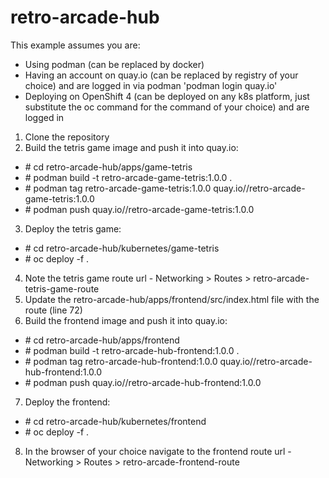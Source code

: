 # retro-arcade-hub

This example assumes you are:
- Using podman (can be replaced by docker)
- Having an account on quay.io (can be replaced by registry of your choice) and are logged in via podman 'podman login quay.io'
- Deploying on OpenShift 4 (can be deployed on any k8s platform, just substitute the oc command for the command of your choice) and are logged in 

1. Clone the repository
2. Build the tetris game image and push it into quay.io:
 - \# cd retro-arcade-hub/apps/game-tetris
 - \# podman build -t retro-arcade-game-tetris:1.0.0 .
 - \# podman tag retro-arcade-game-tetris:1.0.0 quay.io/<your-quay-username>/retro-arcade-game-tetris:1.0.0
 - \# podman push quay.io/<your-quay-username>/retro-arcade-game-tetris:1.0.0
3. Deploy the tetris game:
 - \# cd retro-arcade-hub/kubernetes/game-tetris
 - \# oc deploy -f .
4. Note the tetris game route url - Networking > Routes > retro-arcade-tetris-game-route
5. Update the retro-arcade-hub/apps/frontend/src/index.html file with the route (line 72)
6. Build the frontend image and push it into quay.io:
 - \# cd retro-arcade-hub/apps/frontend
 - \# podman build -t retro-arcade-hub-frontend:1.0.0 .
 - \# podman tag retro-arcade-hub-frontend:1.0.0 quay.io/<your-quay-username>/retro-arcade-hub-frontend:1.0.0
 - \# podman push quay.io/<your-quay-username>/retro-arcade-hub-frontend:1.0.0
7. Deploy the frontend:
 - \# cd retro-arcade-hub/kubernetes/frontend
 - \# oc deploy -f .
8. In the browser of your choice navigate to the frontend route url - Networking > Routes > retro-arcade-frontend-route
